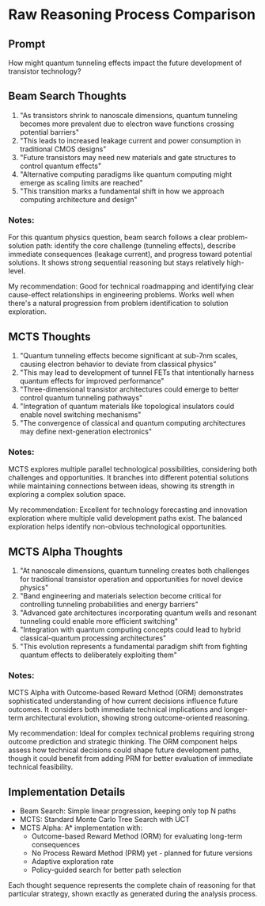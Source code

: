 # Raw Reasoning Process Comparison

## Prompt
How might quantum tunneling effects impact the future development of transistor technology?

## Beam Search Thoughts
1. "As transistors shrink to nanoscale dimensions, quantum tunneling becomes more prevalent due to electron wave functions crossing potential barriers"
2. "This leads to increased leakage current and power consumption in traditional CMOS designs"
3. "Future transistors may need new materials and gate structures to control quantum effects"
4. "Alternative computing paradigms like quantum computing might emerge as scaling limits are reached"
5. "This transition marks a fundamental shift in how we approach computing architecture and design"

### Notes:
For this quantum physics question, beam search follows a clear problem-solution path: identify the core challenge (tunneling effects), describe immediate consequences (leakage current), and progress toward potential solutions. It shows strong sequential reasoning but stays relatively high-level.

My recommendation: Good for technical roadmapping and identifying clear cause-effect relationships in engineering problems. Works well when there's a natural progression from problem identification to solution exploration.

## MCTS Thoughts
1. "Quantum tunneling effects become significant at sub-7nm scales, causing electron behavior to deviate from classical physics"
2. "This may lead to development of tunnel FETs that intentionally harness quantum effects for improved performance"
3. "Three-dimensional transistor architectures could emerge to better control quantum tunneling pathways"
4. "Integration of quantum materials like topological insulators could enable novel switching mechanisms"
5. "The convergence of classical and quantum computing architectures may define next-generation electronics"

### Notes:
MCTS explores multiple parallel technological possibilities, considering both challenges and opportunities. It branches into different potential solutions while maintaining connections between ideas, showing its strength in exploring a complex solution space.

My recommendation: Excellent for technology forecasting and innovation exploration where multiple valid development paths exist. The balanced exploration helps identify non-obvious technological opportunities.

## MCTS Alpha Thoughts
1. "At nanoscale dimensions, quantum tunneling creates both challenges for traditional transistor operation and opportunities for novel device physics"
2. "Band engineering and materials selection become critical for controlling tunneling probabilities and energy barriers"
3. "Advanced gate architectures incorporating quantum wells and resonant tunneling could enable more efficient switching"
4. "Integration with quantum computing concepts could lead to hybrid classical-quantum processing architectures"
5. "This evolution represents a fundamental paradigm shift from fighting quantum effects to deliberately exploiting them"

### Notes:
MCTS Alpha with Outcome-based Reward Method (ORM) demonstrates sophisticated understanding of how current decisions influence future outcomes. It considers both immediate technical implications and longer-term architectural evolution, showing strong outcome-oriented reasoning.

My recommendation: Ideal for complex technical problems requiring strong outcome prediction and strategic thinking. The ORM component helps assess how technical decisions could shape future development paths, though it could benefit from adding PRM for better evaluation of immediate technical feasibility.

## Implementation Details
- Beam Search: Simple linear progression, keeping only top N paths
- MCTS: Standard Monte Carlo Tree Search with UCT
- MCTS Alpha: A* implementation with:
  - Outcome-based Reward Method (ORM) for evaluating long-term consequences
  - No Process Reward Method (PRM) yet - planned for future versions
  - Adaptive exploration rate
  - Policy-guided search for better path selection

Each thought sequence represents the complete chain of reasoning for that particular strategy, shown exactly as generated during the analysis process.